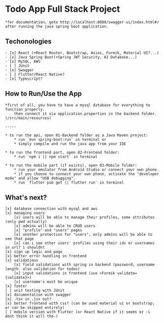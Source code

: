 # Todo App Full Stack Project 

    *for documentation, goto http://localhost:8080/swagger-ui/index.html#/ after running the java spring boot application.

## Techonologies
    - [x] React (+React Router, Bootstrap, Axios, Formik, Material UI?...) 
    - [x] Java Spring Boot(+Spring JWT Security, H2 Database...)
    - [x] MySQL, AWS
    - [ ] JUnit
    - [x] Swagger
    - [ ] Flutter/React Native?
    - [x] Typescript?

## How to Run/Use the App
    *first of all, you have to have a mysql database for everything to function properly.
        then connect it via application.properties in the backend folder.(/src/main/resources)
    
    -----

    * to run the api, open 01-Backend folder as a Java Maven project:
        * run `mvn spring-boot:run` in terminal or
        * simply compile and run the java app from your IDE
    
    * to run the frontend part, open 02-Frontend folder:
        * run `npm i || npm start` in terminal

    * to run the mobile part (if exists), open 03-Mobile folder:
        * run your emulator from Android Studio or connect your own phone.
        * if you choose to connect your own phone, activate the "developer mode" and allow "USB debugging".
        * run `flutter pub get || flutter run` in terminal

## What's next?
    [x] database connection with mysql and aws
    [x] managing users
        [x] users will be able to manage their profiles, some attributes (only pwd actually)
        [x] admins will be able to CRUD users
        [x] "profile" and "users" pages
        [x] another protection for "users", only admins will be able to see that page
        [x] can i see other users' profiles using their ids or usernames in url? i shouldnt
    [x] sign up logic and page
    [x] better error handling in frontend
    [x] validations
        [x] field validations with spring in backend (password, username length. also validation for todos)
        [x] input validations in frontend (use <Formik validate={validate}>)
        [x] username's must be unique
    [x] footer
    [ ] unit testing with JUnit
    [x] documentation with swagger
    [x] .tsx in .jsx out?
    [x] better frontend with css? (can be used material ui or bootstrap; or can be skipped entirely)
    [ ] mobile version with Flutter (or React Native if it seems ez -i dont think it will tho-)
